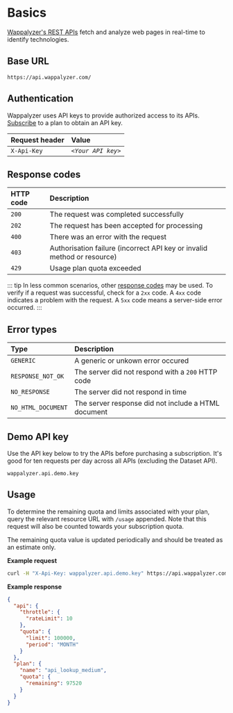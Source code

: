# Basics

[Wappalyzer's REST APIs](https://www.wappalyzer.com/api) fetch and analyze web pages in real-time to identify technologies. 


## Base URL

`https://api.wappalyzer.com/`


## Authentication

Wappalyzer uses API keys to provide authorized access to its APIs. [Subscribe](https://www.wappalyzer.com/api) to a plan to obtain an API key.

| Request header | Value              |
|:-------------- |:------------------ |
| `X-Api-Key`    | *`<Your API key>`* |


## Response codes

| HTTP code | Description                                                             |
|:--------- |:------------------------------------------------------------------------|
| `200`     | The request was completed successfully                                  |
| `202`     | The request has been accepted for processing                            |
| `400`     | There was an error with the request                                     |
| `403`     | Authorisation failure (incorrect API key or invalid method or resource) |
| `429`     | Usage plan quota exceeded                                               |

::: tip
In less common scenarios, other [response codes](https://en.wikipedia.org/wiki/List_of_HTTP_status_codes) may be used. To verify if a request was successful, check for a `2xx` code. A `4xx` code indicates a problem with the request. A `5xx` code means a server-side error occurred. 
:::


## Error types

| Type               | Description                                         |
|:------------------ |:--------------------------------------------------- |
| `GENERIC`          | A generic or unkown error occured                   |
| `RESPONSE_NOT_OK`  | The server did not respond with a `200` HTTP code   |
| `NO_RESPONSE`      | The server did not respond in time                  |
| `NO_HTML_DOCUMENT` | The server response did not include a HTML document |


## Demo API key

Use the API key below to try the APIs before purchasing a subscription. It's good for ten requests per day across all APIs (excluding the Dataset API).

`wappalyzer.api.demo.key`


## Usage

To determine the remaining quota and limits associated with your plan, query the relevant resource URL with `/usage` appended. Note that this request will also be counted towards your subscription quota.

The remaining quota value is updated periodically and should be treated as an estimate only.

**Example request**

``` sh
curl -H "X-Api-Key: wappalyzer.api.demo.key" https://api.wappalyzer.com/lookup/v1/usage
```

**Example response**

``` json
{
  "api": {
    "throttle": {
      "rateLimit": 10
    },
    "quota": {
      "limit": 100000,
      "period": "MONTH"
    }
  },
  "plan": {
    "name": "api_lookup_medium",
    "quota": {
      "remaining": 97520
    }
  }
}
```
